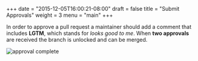 +++
date = "2015-12-05T16:00:21-08:00"
draft = false
title = "Submit Approvals"
weight = 3
menu = "main"
+++

In order to approve a pull request a maintainer should add a comment that
includes **LGTM**, which stands for *looks good to me*. When **two approvals**
are received the branch is unlocked and can be merged.

![approval complete](/images/approval_complete.png)
